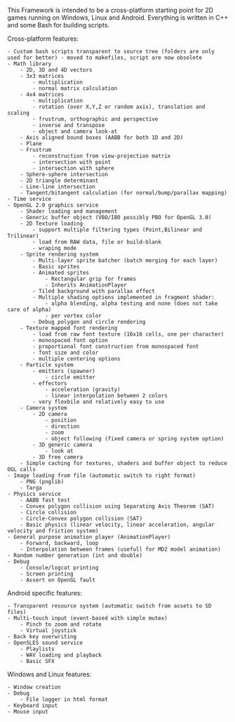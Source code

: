 This Framework is intended to be a cross-platform starting point for 2D games running on Windows, Linux and Android. Everything is written in C++ and some Bash for building scripts.

Cross-platform features:

	- Custom bash scripts transparent to source tree (folders are only used for better) - moved to makefiles, script are now obsolete
	- Math library
		- 2D, 3D and 4D vectors
		- 3x3 matrices
			- multiplication
			- normal matrix calculation
		- 4x4 matrices
			- multiplication
			- rotation (over X,Y,Z or random axis), translation and scaling
			- frustrum, orthographic and perspective
			- inverse and transpose
			- object and camera look-at
		- Axis aligned bound boxes (AABB for both 1D and 2D)
		- Plane
		- Frustrum
			- reconstruction from view-projection matrix
			- intersection with point
			- intersection with sphere
		- Sphere-sphere intersection
		- 2D triangle determinant
		- Line-line intersection
		- Tangent/bitangent calculation (for normal/bump/parallax mapping)
	- Time service
	- OpenGL 2.0 graphics service
		- Shader loading and management
		- Generic buffer object (VBO/IBO possibly PBO for OpenGL 3.0)
		- 2D Texture loading
			- support multiple filtering types (Point,Bilinear and Trilinear)
			- load from RAW data, file or build-blank
			- wraping mode
		- Sprite rendering system
			- Multi-layer sprite batcher (batch merging for each layer)
			- Basic sprites
			- Animated sprites
				- Rectangular grip for frames
				- Inherits AnimationPlayer
			- Tiled background with parallax effect
			- Multiple shading options implemented in fragment shader:
				- alpha blending, alpha testing and none (does not take care of alpha)
				- per vertex color
			- Debug polygon and circle rendering
		- Texture mapped font rendering
			- load from raw font texture (16x16 cells, one per character)
			- monospaced font option
			- proportional font construction from monospaced font
			- font size and color
			- multiple centering options
		- Particle system
			- emitters (spawner)
				- circle emitter
			- effectors 
				- acceleration (gravity)
				- linear interpolation between 2 colors
			- very flexbile and relatively easy to use
		- Camera system
			- 2D camera
				- position
				- direction
				- zoom
				- object following (fixed camera or spring system option)
			- 3D generic camera
				- look at
			- 3D free camera
		- Simple caching for textures, shaders and buffer object to reduce OGL calls
	- Image loading from file (automatic switch to right format)
		- PNG (pnglib)
		- Targa
	- Physics service
		- AABB fast test
		- Convex polygon collision using Separating Axis Theorem (SAT)
		- Circle collision
		- Circle-Convex polygon collision (SAT)
		- Basic physics (linear velocity, linear acceleration, angular velocity and friction system)
	- General purpose animation player (AnimationPlayer)
		- Forward, backward, loop
		- Interpolation between frames (usefull for MD2 model animation)
	- Random number generation (int and double)
	- Debug 
		- Console/logcat printing
		- Screen printing
		- Assert on OpenGL fault

Android specific features:

	- Transparent resource system (automatic switch from assets to SD files)
	- Multi-touch input (event-based with simple mutex)
		- Pinch to zoom and rotate
		- Virtual joystick
	- Back key overwriting
	- OpenSLES sound service
		- Playlists
		- WAV loading and playback
		- Basic SFX

Windows and Linux features:

	- Window creation
	- Debug
		- File logger in html format
	- Keyboard input
	- Mouse input


